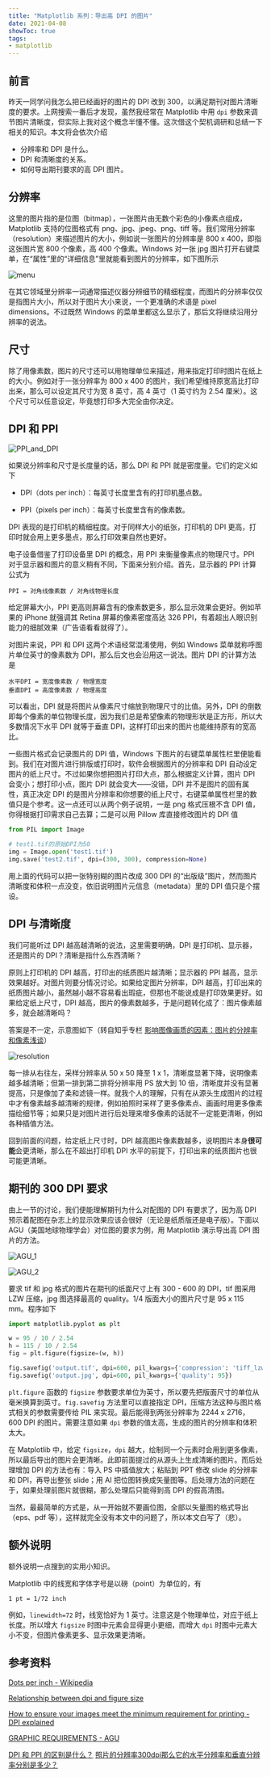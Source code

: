 ```yaml
---
title: "Matplotlib 系列：导出高 DPI 的图片"
date: 2021-04-08
showToc: true
tags:
- matplotlib
---
```


## 前言

昨天一同学问我怎么把已经画好的图片的 DPI 改到 300，以满足期刊对图片清晰度的要求。上网搜索一番后才发现，虽然我经常在 Matplotlib 中用 `dpi` 参数来调节图片清晰度，但实际上我对这个概念半懂不懂。这次借这个契机调研和总结一下相关的知识。本文将会依次介绍

- 分辨率和 DPI 是什么。
- DPI 和清晰度的关系。
- 如何导出期刊要求的高 DPI 图片。

<!--more-->

## 分辨率

这里的图片指的是位图（bitmap），一张图片由无数个彩色的小像素点组成，Matplotlib 支持的位图格式有 png、jpg、jpeg、png、tiff 等。我们常用分辨率（resolution）来描述图片的大小，例如说一张图片的分辨率是 800 x 400，即指这张图片宽 800 个像素，高 400 个像素。Windows 对一张 jpg 图片打开右键菜单，在“属性”里的“详细信息”里就能看到图片的分辨率，如下图所示

![menu](/matplotlib_dpi/menu.png)

在其它领域里分辨率一词通常描述仪器分辨细节的精细程度，而图片的分辨率仅仅是指图片大小，所以对于图片大小来说，一个更准确的术语是 pixel dimensions。不过既然 Windows 的菜单里都这么显示了，那后文将继续沿用分辨率的说法。

## 尺寸

除了用像素数，图片的尺寸还可以用物理单位来描述，用来指定打印时图片在纸上的大小。例如对于一张分辨率为 800 x 400 的图片，我们希望维持原宽高比打印出来，那么可以设定其尺寸为宽 8 英寸，高 4 英寸（1 英寸约为 2.54 厘米）。这个尺寸可以任意设定，毕竟想打印多大完全由你决定。

## DPI 和 PPI

![PPI_and_DPI](/matplotlib_dpi/PPI_and_DPI.png)

如果说分辨率和尺寸是长度量的话，那么 DPI 和 PPI 就是密度量。它们的定义如下

- DPI（dots per inch）：每英寸长度里含有的打印机墨点数。

- PPI（pixels per inch）：每英寸长度里含有的像素数。

DPI 表现的是打印机的精细程度。对于同样大小的纸张，打印机的 DPI 更高，打印时就会用上更多墨点，那么打印效果自然也更好。

电子设备借鉴了打印设备里 DPI 的概念，用 PPI 来衡量像素点的物理尺寸。PPI 对于显示器和图片的意义稍有不同，下面来分别介绍。首先，显示器的 PPI 计算公式为

```
PPI = 对角线像素数 / 对角线物理长度
```

给定屏幕大小，PPI 更高则屏幕含有的像素数更多，那么显示效果会更好。例如苹果的 iPhone 就强调其 Retina 屏幕的像素密度高达 326 PPI，有着超出人眼识别能力的细腻效果（广告语看看就得了）。

对图片来说，PPI 和 DPI 这两个术语经常混淆使用，例如 Windows 菜单就称呼图片单位英寸的像素数为 DPI，那么后文也会沿用这一说法。图片 DPI 的计算方法是

```
水平DPI = 宽度像素数 / 物理宽度
垂直DPI = 高度像素数 / 物理高度
```

可以看出，DPI 就是将图片从像素尺寸缩放到物理尺寸的比值。另外，DPI 的倒数即每个像素的单位物理长度，因为我们总是希望像素的物理形状是正方形，所以大多数情况下水平 DPI 就等于垂直 DPI，这样打印出来的图片也能维持原有的宽高比。

一些图片格式会记录图片的 DPI 值，Windows 下图片的右键菜单属性栏里便能看到。我们在对图片进行排版或打印时，软件会根据图片的分辨率和 DPI 自动设定图片的纸上尺寸。不过如果你想把图片打印大点，那么根据定义计算，图片 DPI 会变小；想打印小点，图片 DPI 就会变大——没错，DPI 并不是图片的固有属性，真正决定 DPI 的是图片分辨率和你想要的纸上尺寸，右键菜单属性栏里的数值只是个参考。这一点还可以从两个例子说明，一是 png 格式压根不含 DPI 值，你得根据打印需求自己去算；二是可以用 Pillow 库直接修改图片的 DPI 值

```Python
from PIL import Image

# test1.tif的原始DPI为50
img = Image.open('test1.tif')
img.save('test2.tif', dpi=(300, 300), compression=None)
```

用上面的代码可以把一张特别糊的图片改成 300 DPI 的“出版级”图片，然而图片清晰度和体积一点没变，依旧说明图片元信息（metadata）里的 DPI 值只是个摆设。

## DPI 与清晰度

我们可能听过 DPI 越高越清晰的说法，这里需要明确，DPI 是打印机、显示器，还是图片的 DPI？清晰是指什么东西清晰？

原则上打印机的 DPI 越高，打印出的纸质图片越清晰；显示器的 PPI 越高，显示效果越好。对图片则要分情况讨论。如果给定图片分辨率，DPI 越高，打印出来的纸质图片越小，虽然越小越不容易看出瑕疵，但那也不能说成是打印效果更好。如果给定纸上尺寸，DPI 越高，图片的像素数越多，于是问题转化成了：图片像素越多，就会越清晰吗？

答案是不一定，示意图如下（转自知乎专栏 [影响图像画质的因素：图片的分辨率和像素浅谈](https://zhuanlan.zhihu.com/p/43108622)）

![resolution](/matplotlib_dpi/resolution.jpg)

每一排从右往左，采样分辨率从 50 x 50 降至 1 x 1，清晰度显著下降，说明像素越多越清晰；但第一排到第二排将分辨率用 PS 放大到 10 倍，清晰度并没有显著提高，只是像加了柔和滤镜一样。就我个人的理解，只有在从源头生成图片的过程中才有像素越多越清晰的规律，例如拍照时采样了更多像素点、画画时用更多像素描绘细节等；如果只是对图片进行后处理来增多像素的话就不一定能更清晰，例如各种插值方法。

回到前面的问题，给定纸上尺寸时，DPI 越高图片像素数越多，说明图片本身**很可能**会更清晰，那么在不超出打印机 DPI 水平的前提下，打印出来的纸质图片也很可能更清晰。

## 期刊的 300 DPI 要求

由上一节的讨论，我们便能理解期刊为什么对配图的 DPI 有要求了，因为高 DPI 预示着配图在杂志上的显示效果应该会很好（无论是纸质版还是电子版）。下面以 AGU（美国地球物理学会）对位图的要求为例，用 Matplotlib 演示导出高 DPI 图片的方法。

![AGU_1](/matplotlib_dpi/AGU_1.png)

![AGU_2](/matplotlib_dpi/AGU_2.png)

要求 tif 和 jpg 格式的图片在期刊的纸面尺寸上有 300 - 600 的 DPI，tif 图采用 LZW 压缩，jpg 图选择最高的 quality。1/4 版面大小的图片尺寸是 95 x 115 mm。程序如下

```Python
import matplotlib.pyplot as plt

w = 95 / 10 / 2.54
h = 115 / 10 / 2.54
fig = plt.figure(figsize=(w, h))

fig.savefig('output.tif', dpi=600, pil_kwargs={'compression': 'tiff_lzw'})
fig.savefig('output.jpg', dpi=600, pil_kwargs={'quality': 95})
```

`plt.figure` 函数的 `figsize` 参数要求单位为英寸，所以要先把版面尺寸的单位从毫米换算到英寸。`fig.savefig` 方法里可以直接指定 DPI，压缩方法这种与图片格式相关的参数需要传给 PIL 来实现。最后能得到两张分辨率为 2244 x 2716，600 DPI 的图片。需要注意如果 `dpi` 参数的值太高，生成的图片的分辨率和体积太大。

在 Matplotlib 中，给定 `figsize`，`dpi` 越大，绘制同一个元素时会用到更多像素，所以最后导出的图片会更清晰。此即前面提过的从源头上生成清晰的图片。而后处理增加 DPI 的方法也有：导入 PS 中插值放大；粘贴到 PPT 修改 slide 的分辨率和 DPI，再导出整张 slide；用 AI 把位图转换成矢量图等。后处理方法的问题在于，如果处理前图片就很糊，那么处理后只能得到高 DPI 的假高清图。

当然，最最简单的方式是，从一开始就不要画位图，全部以矢量图的格式导出（eps、pdf 等），这样就完全没有本文中的问题了，所以本文白写了（悲）。

## 额外说明

额外说明一点搜到的实用小知识。

Matplotlib 中的线宽和字体字号是以磅（point）为单位的，有

```
1 pt = 1/72 inch
```

例如，`linewidth=72` 时，线宽恰好为 1 英寸。注意这是个物理单位，对应于纸上长度。所以增大 `figsize` 时图中元素会显得更小更细，而增大 `dpi` 时图中元素大小不变，但图片像素更多、显示效果更清晰。

## 参考资料

[Dots per inch - Wikipedia](https://en.wikipedia.org/wiki/Dots_per_inch)

[Relationship between dpi and figure size](https://stackoverflow.com/questions/47633546/relationship-between-dpi-and-figure-size)

[How to ensure your images meet the minimum requirement for printing - DPI explained](https://www.radiologytutor.com/index.php/cases/miscellaneous/63-how-to-ensure-your-images-meet-the-minimum-requirement-for-printing-dpi-explained)

[GRAPHIC REQUIREMENTS - AGU](https://www.agu.org/Publish-with-AGU/Publish/Author-Resources/Graphic-Requirements)

[DPI 和 PPI 的区别是什么？](https://www.zhihu.com/question/23770739/answer/25619192)
[照片的分辨率300dpi那么它的水平分辨率和垂直分辨率分别是多少？](https://www.zhihu.com/question/340341384/answer/789781560)
